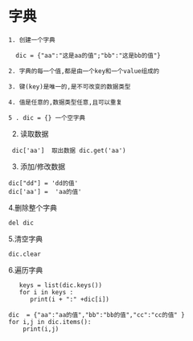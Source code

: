 # 字典 
```
1. 创建一个字典

  dic = {"aa":"这是aa的值";"bb":"这是bb的值"}

2. 字典的每一个值,都是由一个key和一个value组成的

3. 键(key)是唯一的,是不可改变的数据类型

4. 值是任意的,数据类型任意,且可以重复

5 . dic = {} 一个空字典
```
2. 读取数据
```
 dic['aa']  取出数据 dic.get('aa')
 ```
3. 添加/修改数据
 ```
 dic["dd"] = 'dd的值'
 dic['aa'] =  'aa的值'
 ```
 4.删除整个字典
 ```
 del dic
 ```
 5.清空字典
 ```
 dic.clear
 ```
 6.遍历字典
 ```
    keys = list(dic.keys())
    for i in keys :
       print(i + ":" +dic[i])
 
 dic  = {"aa":"aa的值","bb":"bb的值","cc":"cc的值" }
 for i,j in dic.items():
     print(i,j)
